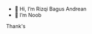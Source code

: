 - 👋 Hi, I’m Rizqi Bagus Andrean
- 👀 I’m Noob

Thank's

<!---
kokotolol99/kokotolol99 is a ✨ special ✨ repository because its `README.md` (this file) appears on your GitHub profile.
You can click the Preview link to take a look at your changes.
--->
